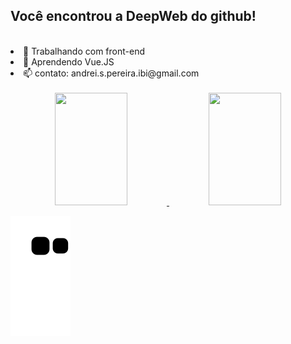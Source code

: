## Você encontrou a DeepWeb do github!

<br>

<div>
  <lu>
    <li>🔭 Trabalhando com front-end</li>
    <li>🌱 Aprendendo Vue.JS</li>
    <li>📫 contato: andrei.s.pereira.ibi@gmail.com</li>
  </lu>
<div>
  
<br>
  
<div align="center">
  <a href="https://github.com/andreiPereira">
  <img width="48%"  height="180em" src="https://github-readme-stats.vercel.app/api?username=andreiPereira&show_icons=true&theme=dark&include_all_commits=true&count_private=true"/>
  <img width="48%" height="180em" src="https://github-readme-stats.vercel.app/api/top-langs/?username=andreiPereira&count_private=true&layout=compact&langs_count=7&theme=dark"/>
</div>

![Snake animation](https://github.com/andreiPereira/andreiPereira/blob/output/github-contribution-grid-snake.svg)

